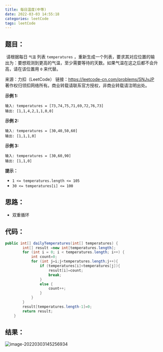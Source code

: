 ```yaml
---
title: 每日温度(中等)
date: 2022-03-03 14:55:18
categories: leetCode
tags: leetCode
---
```


## 题目：

​	请根据每日 `气温` 列表 `temperatures` ，重新生成一个列表，要求其对应位置的输出为：要想观测到更高的气温，至少需要等待的天数。如果气温在这之后都不会升高，请在该位置用 `0` 来代替。



来源：力扣（LeetCode） 链接：https://leetcode-cn.com/problems/SNJvJP 著作权归领扣网络所有。商业转载请联系官方授权，非商业转载请注明出处。

<!--more-->

**示例 1:**

```
输入: temperatures = [73,74,75,71,69,72,76,73]
输出: [1,1,4,2,1,1,0,0]
```

**示例 2:**

```
输入: temperatures = [30,40,50,60]
输出: [1,1,1,0]
```

**示例 3:**

```
输入: temperatures = [30,60,90]
输出: [1,1,0]
```

**提示：**

- `1 <= temperatures.length <= 105`
- `30 <= temperatures[i] <= 100`

## 思路：

- 双重循环

## 代码：

```java
public int[] dailyTemperatures(int[] temperatures) {
        int[] result =new int[temperatures.length];
        for (int i = 0; i < temperatures.length; i++) {
            int count=0;
            for (int j=i;j<temperatures.length;j++){
                if (temperatures[i]<temperatures[j]){
                    result[i]=count;
                    break;
                }
                else {
                    count++;
                }
            }
        }
        result[temperatures.length-1]=0;
        return result;
    }
```

## 结果：

![image-20220303145256934](https://gitee.com/misteryliu/typora/raw/master/image/image-20220303145256934.png)
